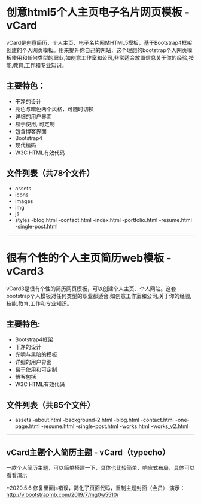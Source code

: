 # 创意html5个人主页电子名片网页模板 - vCard

vCard是创意简历、个人主页、电子名片网站HTML5模板，基于Bootstrap4框架创建的个人网页模板。用来提升你自己的网站，这个理想的bootstrap个人网页模板使用和任何类型的职业,如创意工作室和公司,非常适合放置信息关于你的经验,技能,教育,工作和专业知识。

## 主要特色：
* 干净的设计
* 亮色与暗色两个风格，可随时切换
* 详细的用户界面
* 易于使用, 可定制
* 包含博客界面
* Bootstrap4
* 现代编码
* W3C HTML有效代码

## 文件列表（共78个文件）
* assets
* icons
* images
* img
* js
* styles
-blog.html
-contact.html
-index.html
-portfolio.html
-resume.html
-single-post.html

--------------------------------------------------------------

# 很有个性的个人主页简历web模板 - vCard3

vCard3是很有个性的简历网页模板，可以创建个人主页、个人网站。这套bootstrap个人模板对任何类型的职业都适合,如创意工作室和公司,关于你的经验,技能,教育,工作和专业知识。

## 主要特色:
* Bootstrap4框架
* 干净的设计
* 光明与黑暗的模板
* 详细的用户界面
* 易于使用和可定制
* 博客包括
* W3C HTML有效代码

## 文件列表（共85个文件）
* assets
-about.html
-background-2.html
-blog.html
-contact.html
-one-page.html
-resume.html
-single-post.html
-works.html
-works_v2.html

--------------------------------------------------------------

## vCard主题个人简历主题 - vCard（typecho）

一款个人简历主题，可以简单搭建一下，具体也比较简单，响应式布局，具体可以看看演示

*2020.5.6 修复里面js错误，简化了页面代码，重制主题封面（会员）
演示：http://v.bootstrapmb.com/2019/7/mg0w5510/
